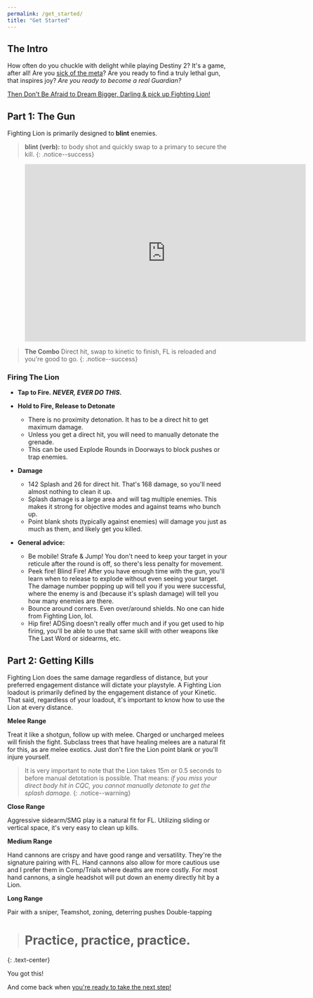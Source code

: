 ```yaml
---
permalink: /get_started/
title: "Get Started"
---
```


## The Intro

How often do you chuckle with delight while playing Destiny 2? It's a game, after all! Are you [sick of the meta](/assets/images/off-meta.jpg)? Are you ready to find a truly lethal gun, that inspires joy? _Are you ready to become a real Guardian?_

[Then Don't Be Afraid to Dream Bigger, Darling & pick up Fighting Lion!](https://i.imgur.com/pGtgsXX.gifv)

## Part 1: The Gun

Fighting Lion is primarily designed to **blint** enemies.


> **blint (verb):** to body shot and quickly swap to a primary to secure the kill.
{: .notice--success}

<figure class="video_container">
  <iframe src='https://gfycat.com/ifr/impracticaldismalhectorsdolphin' frameborder='0' scrolling='no' allowfullscreen width='640' height='404'></iframe>
</figure>

> **The Combo** Direct hit, swap to kinetic to finish, FL is reloaded and you're good to go.
{: .notice--success}

### Firing The Lion

* **Tap to Fire.** ***NEVER, EVER DO THIS.***
* **Hold to Fire, Release to Detonate**

   * There is no proximity detonation. It has to be a direct hit to get maximum damage.
   * Unless you get a direct hit, you will need to manually detonate the grenade.
   * This can be used Explode Rounds in Doorways to block pushes or trap enemies.

* **Damage**

   * 142 Splash and 26 for direct hit. That's 168 damage, so you'll need almost nothing to clean it up.
   * Splash damage is a large area and will tag multiple enemies. This makes it strong for objective modes and against teams who bunch up.
   * Point blank shots (typically against enemies) will damage you just as much as them, and likely get you killed.

* **General advice:**
   * Be mobile! Strafe & Jump! You don't need to keep your target in your reticule after the round is off, so there's less penalty for movement.
   * Peek fire! Blind Fire! After you have enough time with the gun, you'll learn when to release to explode without even seeing your target. The damage number popping up will tell you if you were successful, where the enemy is and (because it's splash damage) will tell you how many enemies are there.
   * Bounce around corners. Even over/around shields. No one can hide from Fighting Lion, lol.
   * Hip fire! ADSing doesn't really offer much and if you get used to hip firing, you'll be able to use that same skill with other weapons like The Last Word or sidearms, etc.

## Part 2: Getting Kills

Fighting Lion does the same damage regardless of distance, but your preferred engagement distance will dictate your playstyle. A Fighting Lion loadout is primarily defined by the engagement distance of your Kinetic. That said, regardless of your loadout, it's important to know how to use the Lion at every distance.

**Melee Range**

Treat it like a shotgun, follow up with melee. Charged or uncharged melees will finish the fight. Subclass trees that have healing melees are a natural fit for this, as are melee exotics. Just don't fire the Lion point blank or you'll injure yourself.

>It is very important to note that the Lion takes 15m or 0.5 seconds to before manual detotation is possible. That means: *if you miss your direct body hit in CQC, you cannot manually detonate to get the splash damage.*
{: .notice--warning}

**Close Range**

Aggressive sidearm/SMG play is a natural fit for FL. Utilizing sliding or vertical space, it's very easy to clean up kills.

**Medium Range**

Hand cannons are crispy and have good range and versatility. They're the signature pairing with FL. Hand cannons also allow for more cautious use and I prefer them in Comp/Trials where deaths are more costly. For most hand cannons, a single headshot will put down an enemy directly hit by a Lion.

**Long Range**

Pair with a sniper, Teamshot, zoning, deterring pushes Double-tapping

># Practice, practice, practice.
{: .text-center}

You got this!

And come back when [you're ready to take the next step!](/mastery/)
